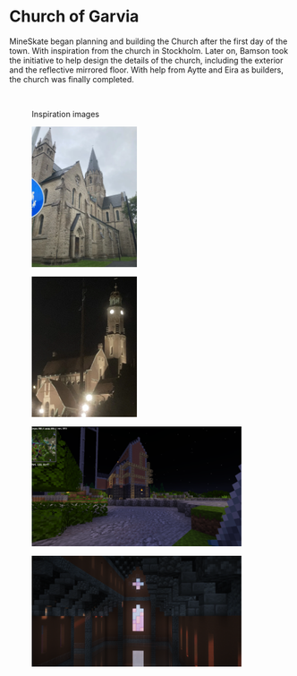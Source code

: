 # Church of Garvia

MineSkate began planning and building the Church after the first day of the town. With inspiration from the church in Stockholm. Later on, Bamson took the initiative to help design the details of the church, including the exterior and the reflective mirrored floor. With help from Aytte and Eira as builders, the church was finally completed.

<div>

<figure><img src="../../../../../.gitbook/assets/image (76).png" alt="" width="188"><figcaption><p>Inspiration images</p></figcaption></figure>

 

<figure><img src="../../../../../.gitbook/assets/image0.webp" alt="" width="188"><figcaption></figcaption></figure>

 

<figure><img src="../../../../../.gitbook/assets/image0 (1).webp" alt="" width="188"><figcaption></figcaption></figure>

</div>

<div>

<figure><img src="../../../../../.gitbook/assets/image (4).webp" alt="" width="375"><figcaption></figcaption></figure>

 

<figure><img src="../../../../../.gitbook/assets/2023-10-13_00.33.17.webp" alt="" width="375"><figcaption></figcaption></figure>

</div>
